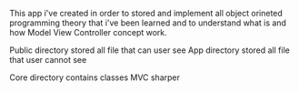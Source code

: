 This app i've created in order to stored and implement all object orineted programming theory that i've been learned and to understand what is and how Model View Controller concept work.

Public directory stored all file that can user see
App directory stored all file that user cannot see

Core directory contains classes MVC sharper